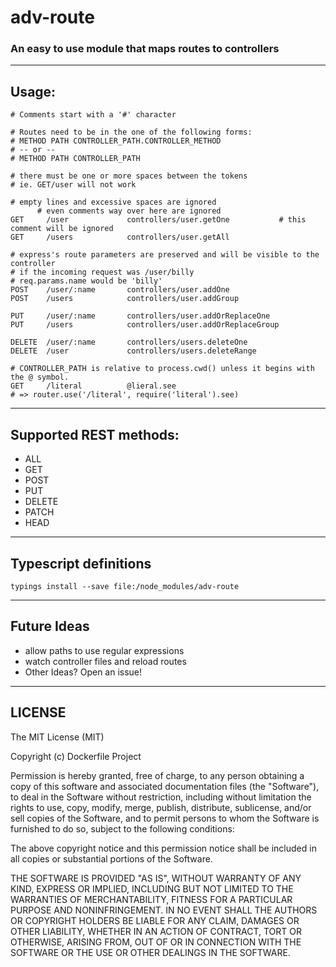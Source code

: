 # adv-route

### An easy to use module that maps routes to controllers

___

## Usage:

```
# Comments start with a '#' character

# Routes need to be in the one of the following forms:
# METHOD PATH CONTROLLER_PATH.CONTROLLER_METHOD 
# -- or --
# METHOD PATH CONTROLLER_PATH

# there must be one or more spaces between the tokens
# ie. GET/user will not work

# empty lines and excessive spaces are ignored
      # even comments way over here are ignored
GET     /user             controllers/user.getOne           # this comment will be ignored
GET     /users            controllers/user.getAll

# express's route parameters are preserved and will be visible to the controller
# if the incoming request was /user/billy
# req.params.name would be 'billy'
POST    /user/:name       controllers/user.addOne
POST    /users            controllers/user.addGroup

PUT     /user/:name       controllers/user.addOrReplaceOne
PUT     /users            controllers/user.addOrReplaceGroup

DELETE  /user/:name       controllers/users.deleteOne
DELETE  /user             controllers/users.deleteRange

# CONTROLLER_PATH is relative to process.cwd() unless it begins with the @ symbol.
GET     /literal          @lieral.see
# => router.use('/literal', require('literal').see)
```
___

## Supported REST methods:
  - ALL
  - GET
  - POST
  - PUT
  - DELETE
  - PATCH
  - HEAD

___

## Typescript definitions

```
typings install --save file:/node_modules/adv-route
```
___

## Future Ideas
- allow paths to use regular expressions
- watch controller files and reload routes
- Other Ideas? Open an issue!
___

## LICENSE

The MIT License (MIT)

Copyright (c) Dockerfile Project

Permission is hereby granted, free of charge, to any person obtaining a copy
of this software and associated documentation files (the "Software"), to deal
in the Software without restriction, including without limitation the rights
to use, copy, modify, merge, publish, distribute, sublicense, and/or sell
copies of the Software, and to permit persons to whom the Software is
furnished to do so, subject to the following conditions:

The above copyright notice and this permission notice shall be included in
all copies or substantial portions of the Software.

THE SOFTWARE IS PROVIDED "AS IS", WITHOUT WARRANTY OF ANY KIND, EXPRESS OR
IMPLIED, INCLUDING BUT NOT LIMITED TO THE WARRANTIES OF MERCHANTABILITY,
FITNESS FOR A PARTICULAR PURPOSE AND NONINFRINGEMENT. IN NO EVENT SHALL THE
AUTHORS OR COPYRIGHT HOLDERS BE LIABLE FOR ANY CLAIM, DAMAGES OR OTHER
LIABILITY, WHETHER IN AN ACTION OF CONTRACT, TORT OR OTHERWISE, ARISING FROM,
OUT OF OR IN CONNECTION WITH THE SOFTWARE OR THE USE OR OTHER DEALINGS IN
THE SOFTWARE.